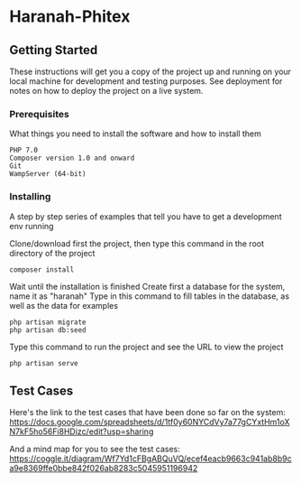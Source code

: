 ﻿# Haranah-Phitex
## Getting Started

These instructions will get you a copy of the project up and running on your local machine for development and testing purposes. See deployment for notes on how to deploy the project on a live system.

### Prerequisites

What things you need to install the software and how to install them

```
PHP 7.0
Composer version 1.0 and onward
Git
WampServer (64-bit)
```

### Installing

A step by step series of examples that tell you have to get a development env running

 Clone/download first the project, then type this command in the root directory of the project
```
composer install
```
Wait until the installation is finished 
Create first a database for the system, name it as "haranah"
Type in this command to fill tables in the database, as well as the data for examples
```
php artisan migrate
php artisan db:seed
```
Type this command to run the project and see the URL to view the project
```
php artisan serve
```

## Test Cases

Here's the link to the test cases that have been done so far on the system:
https://docs.google.com/spreadsheets/d/1tf0y60NYCdVy7a77gCYxtHm1oXN7kF5ho56Fi8HDizc/edit?usp=sharing

And a mind map for you to see the test cases:
https://coggle.it/diagram/Wf7Yd1cFBgABQuVQ/ecef4eacb9663c941ab8b9ca9e8369ffe0bbe842f026ab8283c5045951196942